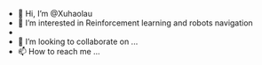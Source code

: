 - 👋 Hi, I’m @Xuhaolau
- 👀 I’m interested in Reinforcement learning and robots navigation
- 
- 💞️ I’m looking to collaborate on ...
- 📫 How to reach me ...

<!---
Xuhaolau/Xuhaolau is a ✨ special ✨ repository because its `README.md` (this file) appears on your GitHub profile.
You can click the Preview link to take a look at your changes.
--->

